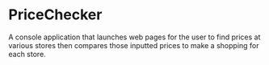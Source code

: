 # PriceChecker
A console application that launches web pages for the user to find prices at various stores then compares those inputted prices to make a shopping for each store.

